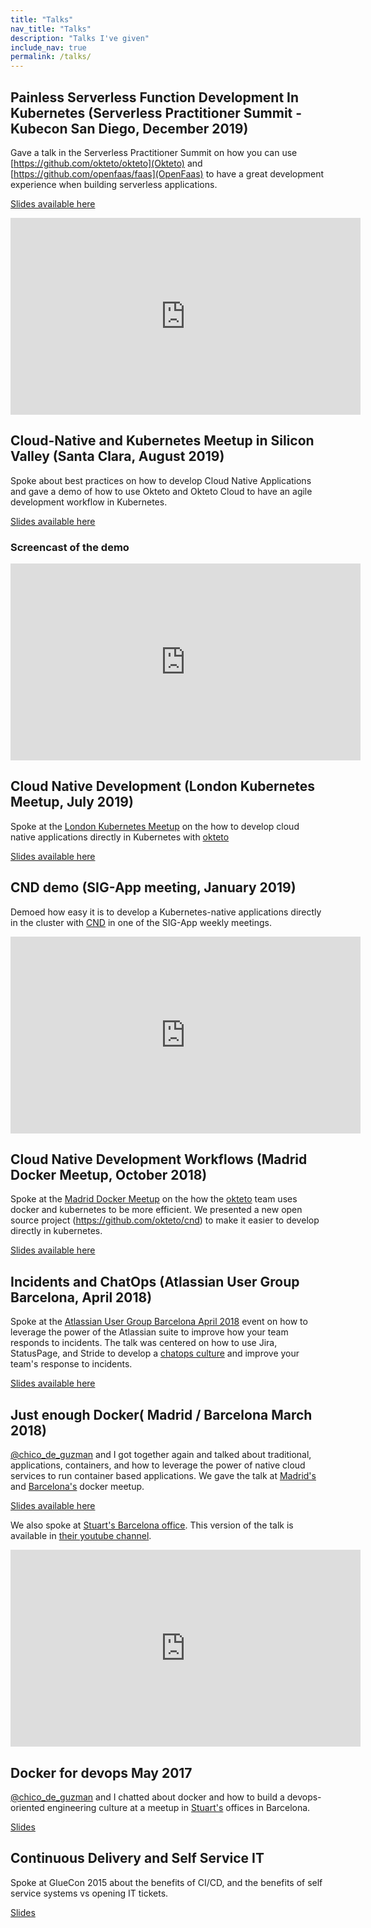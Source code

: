 ```yaml
---
title: "Talks"
nav_title: "Talks"
description: "Talks I've given"
include_nav: true
permalink: /talks/
---
```


## Painless Serverless Function Development In Kubernetes (Serverless Practitioner Summit - Kubecon San Diego, December 2019)

Gave a talk in the Serverless Practitioner Summit on how you can use [https://github.com/okteto/okteto](Okteto) and [https://github.com/openfaas/faas](OpenFaas) to have a great development experience when building serverless applications.

[Slides available here](/talks/resources/painless-serverless-development-with-kubernetes.pdf)

<iframe width="560" height="315" src="https://www.youtube.com/embed/Yx1nGH2zh0k" frameborder="0" allow="accelerometer; autoplay; encrypted-media; gyroscope; picture-in-picture" allowfullscreen></iframe>

## Cloud-Native and Kubernetes Meetup in Silicon Valley (Santa Clara, August 2019)

Spoke about best practices on how to develop Cloud Native Applications and gave a demo of how to use Okteto and Okteto Cloud to have an agile development workflow in Kubernetes.

[Slides available here](/talks/resources/cloud-native-meetup-silicon-valley-okteto.pdf)

### Screencast of the demo
<iframe width="560" height="315" src="https://www.youtube.com/embed/6nX0-dfSUI4" frameborder="0" allow="accelerometer; autoplay; encrypted-media; gyroscope; picture-in-picture" allowfullscreen></iframe>


## Cloud Native Development  (London Kubernetes Meetup, July 2019)
Spoke at the [London Kubernetes Meetup](https://www.meetup.com/Kubernetes-London/events/262636460/) on the how to develop cloud native applications directly in Kubernetes with [okteto](https://github.com/okteto/okteto)

[Slides available here](/talks/resources/kubernetes-london-meetup-kubeflare.pdf)

## CND demo (SIG-App meeting, January 2019)
Demoed how easy it is to develop a Kubernetes-native applications directly in the cluster with [CND](https://github.com/okteto/cnd) in one of the SIG-App weekly meetings. 

<iframe width="560" height="315" src="https://www.youtube.com/embed/UmDAGrdovRo?start=950" frameborder="0" allow="accelerometer; autoplay; encrypted-media; gyroscope; picture-in-picture" allowfullscreen></iframe>

## Cloud Native Development Workflows (Madrid Docker Meetup, October 2018)
Spoke at the [Madrid Docker Meetup](https://www.meetup.com/Docker-Madrid/events/254821562/) on the how the [okteto](https://okteto) team uses docker and kubernetes to be more efficient. We presented a new open source project (https://github.com/okteto/cnd) to make it easier to develop directly in kubernetes.

[Slides available here](/talks/resources/docker-meetup-cloud-native-development.pdf)

##  Incidents and ChatOps (Atlassian User Group Barcelona, April 2018)
Spoke at the [Atlassian User Group Barcelona April 2018](https://aug.atlassian.com/events/details/atlassian-barcelona-presents-atlassian-barcelonacreando-comunidad) event on how to leverage the power of the Atlassian suite to improve how your team responds to incidents. The talk was centered on how to use Jira, StatusPage, and Stride to develop a [chatops culture](https://www.atlassian.com/it-unplugged/chatops) and improve your team's response to incidents.

[Slides available here](/talks/resources/chatops-and-incidents.pdf)

##  Just enough Docker( Madrid / Barcelona March 2018)
[@chico_de_guzman](https://twitter.com/chico_de_guzman) and I got together again and talked about traditional, applications, containers, and how to leverage the power of native cloud services to run container based applications. We gave the talk at [Madrid's](https://www.meetup.com/Docker-Madrid/events/248220421) and [Barcelona's](https://www.meetup.com/docker-barcelona-spain/events/247733700) docker meetup.

[Slides available here](/talks/resources/just-enough-docker.pdf)

We also spoke at [Stuart's Barcelona office](https://medium.com/stuart-engineering/from-legacy-applications-to-docker-in-production-1f8c173d7622). This version of the talk is available in [their youtube channel](https://www.youtube.com/watch?v=JZvSShfYnp4).

<iframe width="560" height="315" src="https://www.youtube.com/embed/JZvSShfYnp4" frameborder="0" allow="accelerometer; autoplay; encrypted-media; gyroscope; picture-in-picture" allowfullscreen></iframe>


## Docker for devops May 2017

[@chico_de_guzman](https://twitter.com/chico_de_guzman) and I chatted about  docker and how to build a devops-oriented engineering culture at a meetup in [Stuart's](https://stuart.com/) offices in Barcelona.

[Slides](/talks/resources/Docker-Devops-at-Stuart.pdf)

## Continuous Delivery and Self Service IT
Spoke at GlueCon 2015 about the benefits of CI/CD, and the benefits of self service systems vs opening IT tickets.

[Slides](https://www.slideshare.net/ElasticBox/ramiro-glucon)
